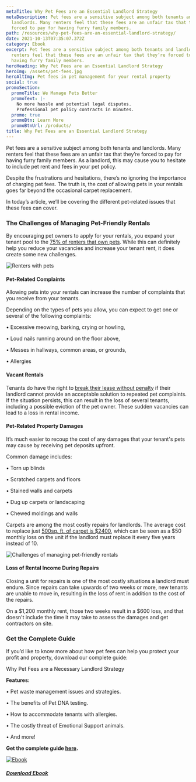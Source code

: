 ```yaml
---
metaTitle: Why Pet Fees are an Essential Landlord Strategy
metaDescription: Pet fees are a sensitive subject among both tenants and
  landlords. Many renters feel that these fees are an unfair tax that they’re
  forced to pay for having furry family members.
path: /resources/why-pet-fees-are-an-essential-landlord-strategy/
date: 2021-10-13T07:35:07.372Z
category: Ebook
excerpt: Pet fees are a sensitive subject among both tenants and landlords. Many
  renters feel that these fees are an unfair tax that they’re forced to pay for
  having furry family members.
heroHeading: Why Pet Fees are an Essential Landlord Strategy
heroImg: /assets/pet-fees.jpg
heroAltImg: Pet fees in pet management for your rental property
social: true
promoSection:
  promoTitle: We Manage Pets Better​
  promoText: |-
    No more hassle and potential legal disputes.
    Professional pet policy contracts in minutes.
  promo: true
  promoBtn: Learn More
  promoBtnUrl: /products/
title: Why Pet Fees are an Essential Landlord Strategy
---
```

Pet fees are a sensitive subject among both tenants and landlords. Many renters feel that these fees are an unfair tax that they’re forced to pay for having furry family members. As a landlord, this may cause you to hesitate to include pet rent and fees in your pet policy.

Despite the frustrations and hesitations, there’s no ignoring the importance of charging pet fees. The truth is, the cost of allowing pets in your rentals goes far beyond the occasional carpet replacement.

In today’s article, we’ll be covering the different pet-related issues that these fees can cover.

### The Challenges of Managing Pet-Friendly Rentals

By encouraging pet owners to apply for your rentals, you expand your tenant pool to the [75% of renters that own pets](https://landlordtech.com/resources/the-landlords-guide-to-tenants-with-pets/). While this can definitely help you reduce your vacancies and increase your tenant rent, it does create some new challenges.

![Renters with pets](/assets/pet-screening-for-landlords.jpg "Renters with pets")

#### Pet-Related Complaints

Allowing pets into your rentals can increase the number of complaints that you receive from your tenants.

Depending on the types of pets you allow, you can expect to get one or several of the following complaints:

• Excessive meowing, barking, crying or howling,

• Loud nails running around on the floor above,

• Messes in hallways, common areas, or grounds,

• Allergies

#### Vacant Rentals

Tenants do have the right to [break their lease without penalty](https://www.nolo.com/legal-encyclopedia/question-break-lease-noise-apartment-28219.html#:~:text=Shouting%20neighbors%20and%20barking%20dogs,rent%20due%20under%20the%20lease.) if their landlord cannot provide an acceptable solution to repeated pet complaints. If the situation persists, this can result in the loss of several tenants, including a possible eviction of the pet owner. These sudden vacancies can lead to a loss in rental income.

#### Pet-Related Property Damages 

It’s much easier to recoup the cost of any damages that your tenant's pets may cause by receiving pet deposits upfront.

Common damage includes:

• Torn up blinds

• Scratched carpets and floors

• Stained walls and carpets

• Dug up carpets or landscaping

• Chewed moldings and walls

Carpets are among the most costly repairs for landlords. The average cost to replace just [500sq. ft. of carpet is $2400](https://homeguide.com/costs/carpet-installation-cost), which can be seen as a $50 monthly loss on the unit if the landlord must replace it every five years instead of 10.

![Challenges of managing pet-friendly rentals](/assets/pet-friendly-rentals-.jpg "Challenges of Managing Pet-Friendly Rentals")

#### Loss of Rental Income During Repairs 

Closing a unit for repairs is one of the most costly situations a landlord must endure. Since repairs can take upwards of two weeks or more, new tenants are unable to move in, resulting in the loss of rent in addition to the cost of the repairs.

On a $1,200 monthly rent, those two weeks result in a $600 loss, and that doesn't include the time it may take to assess the damages and get contractors on site.

### Get the Complete Guide

If you’d like to know more about how pet fees can help you protect your profit and property, download our complete guide:

Why Pet Fees are a Necessary Landlord Strategy

**Features:**

• Pet waste management issues and strategies.

• The benefits of Pet DNA testing.

• How to accommodate tenants with allergies.

• The costly threat of Emotional Support animals.

• And more!

**Get the complete guide [here](/assets/ourpetpolicy_landlord_strategy_e-book.pdf).**[](/assets/ourpetpolicy_landlord_strategy_e-book.pdf)[](/assets/ourpetpolicy_landlord_strategy_e-book.pdf)

[![Ebook](/assets/why-pet-fees.png "Ebook")](/assets/ourpetpolicy_landlord_strategy_e-book.pdf)

###### **[Download Ebook](/assets/ourpetpolicy_landlord_strategy_e-book.pdf)**